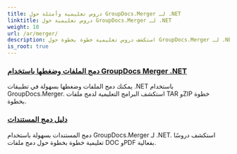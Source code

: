 ```yaml
---
title: دروس تعليمية وأمثلة حول GroupDocs.Merger لـ .NET
linktitle: دروس تعليمية حول GroupDocs.Merger لـ .NET
weight: 10
url: /ar/merger/
description: استكشف دروس تعليمية خطوة بخطوة حول GroupDocs.Merger لـ .NET لدمج المستندات وتقسيمها وإعادة ترتيبها وإدارتها بسهولة. أتقن التعامل مع المستندات من خلال أمثلة مفصلة وإرشادات من الخبراء.
is_root: true
---
```

### [دمج الملفات وضغطها باستخدام GroupDocs Merger .NET](./merge-and-compress-files/)
يمكنك دمج الملفات وضغطها بسهولة في تطبيقات .NET باستخدام GroupDocs.Merger. استكشف البرامج التعليمية لدمج ملفات TAR وZIP خطوة بخطوة.
### [دليل دمج المستندات](./guide-to-document-merging/)
دمج المستندات بسهولة باستخدام GroupDocs.Merger لـ .NET. استكشف دروسًا تعليمية خطوة بخطوة حول دمج ملفات DOC وPDF بفعالية.